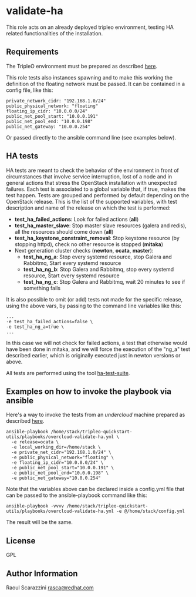 validate-ha
===========

This role acts on an already deployed tripleo environment, testing HA related
functionalities of the installation.

Requirements
------------

The TripleO environment must be prepared as described [here](https://github.com/redhat-openstack/tripleo-quickstart-utils/tree/master/README.md).

This role tests also instances spawning and to make this working the
definition of the floating network must be passed.
It can be contained in a config file, like this:

    private_network_cidr: "192.168.1.0/24"
    public_physical_network: "floating"
    floating_ip_cidr: "10.0.0.0/24"
    public_net_pool_start: "10.0.0.191"
    public_net_pool_end: "10.0.0.198"
    public_net_gateway: "10.0.0.254"

Or passed directly to the ansible command line (see examples below).

HA tests
--------

HA tests are meant to check the behavior of the environment in front of
circumstances that involve service interruption, lost of a node and in general
actions that stress the OpenStack installation with unexpected failures.
Each test is associated to a global variable that, if true, makes the test
happen.
Tests are grouped and performed by default depending on the OpenStack release.
This is the list of the supported variables, with test description and name of
the release on which the test is performed:

- **test_ha_failed_actions**: Look for failed actions (**all**)
- **test_ha_master_slave**: Stop master slave resources (galera and redis), all
the resources should come down (**all**)
- **test_ha_keystone_constraint_removal**: Stop keystone resource (by stopping
httpd), check no other resource is stopped (**mitaka**)
- Next generation cluster checks (**newton**, **ocata**, **master**):
  - **test_ha_ng_a**: Stop every systemd resource, stop Galera and Rabbitmq,
Start every systemd resource
  - **test_ha_ng_b**: Stop Galera and Rabbitmq, stop every systemd resource,
Start every systemd resource
  - **test_ha_ng_c**: Stop Galera and Rabbitmq, wait 20 minutes to see if
something fails

It is also possible to omit (or add) tests not made for the specific release,
using the above vars, by passing to the command line variables like this:

    ...
    -e test_ha_failed_actions=false \
    -e test_ha_ng_a=true \
    ...

In this case we will not check for failed actions, a test that otherwise would
have been done in mitaka, and we will force the execution of the "ng_a" test
described earlier, which is originally executed just in newton versions or
above.

All tests are performed using the tool [ha-test-suite](https://github.com/redhat-openstack/tripleo-quickstart-utils/tree/master/tools/ha-test-suite).

Examples on how to invoke the playbook via ansible
--------------------------------------------------

Here's a way to invoke the tests from an *undercloud* machine prepared as
described [here](https://github.com/redhat-openstack/tripleo-quickstart-utils/tree/master/README.md).

    ansible-playbook /home/stack/tripleo-quickstart-utils/playbooks/overcloud-validate-ha.yml \
      -e release=ocata \
      -e local_working_dir=/home/stack \
      -e private_net_cidr="192.168.1.0/24" \
      -e public_physical_network="floating" \
      -e floating_ip_cidr="10.0.0.0/24" \
      -e public_net_pool_start="10.0.0.191" \
      -e public_net_pool_end="10.0.0.198" \
      -e public_net_gateway="10.0.0.254"

Note that the variables above can be declared inside a config.yml file that can
be passed to the ansible-playbook command like this:

    ansible-playbook -vvvv /home/stack/tripleo-quickstart-utils/playbooks/overcloud-validate-ha.yml -e @/home/stack/config.yml

The result will be the same.

License
-------

GPL

Author Information
------------------

Raoul Scarazzini <rasca@redhat.com>
